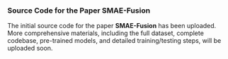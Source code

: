 ### Source Code for the Paper **SMAE-Fusion**

The initial source code for the paper **SMAE-Fusion** has been uploaded. More comprehensive materials, including the full dataset, complete codebase, pre-trained models, and detailed training/testing steps, will be uploaded soon.
